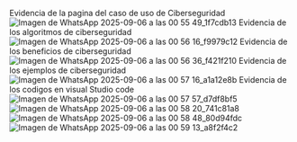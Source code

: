 Evidencia de la pagina del caso de uso de Ciberseguridad
![Imagen de WhatsApp 2025-09-06 a las 00 55 49_1f7cdb13](https://github.com/user-attachments/assets/ef83f619-7ff2-4a35-aeed-41066ce9d31f)
Evidencia de los algoritmos de ciberseguridad
![Imagen de WhatsApp 2025-09-06 a las 00 56 16_f9979c12](https://github.com/user-attachments/assets/8b7d9597-3082-4846-817e-5071794beb47)
Evidencia de los beneficios de ciberseguridad
![Imagen de WhatsApp 2025-09-06 a las 00 56 36_f421f210](https://github.com/user-attachments/assets/368d3439-95a0-4b3b-8700-e25f5823b4cf)
Evidencia de los ejemplos de ciberseguridad
![Imagen de WhatsApp 2025-09-06 a las 00 57 16_a1a12e8b](https://github.com/user-attachments/assets/7e0e10d8-6af7-4f6e-9dc7-601a9ea3f1bd)
Evidencia de los codigos en visual Studio code
![Imagen de WhatsApp 2025-09-06 a las 00 57 57_d7df8bf5](https://github.com/user-attachments/assets/93d7219c-abee-4730-a1fd-45faecb2c97e)
![Imagen de WhatsApp 2025-09-06 a las 00 58 20_741c81a8](https://github.com/user-attachments/assets/9fac6256-254f-4523-9293-b61764f48cf7)
![Imagen de WhatsApp 2025-09-06 a las 00 58 48_80d94fdc](https://github.com/user-attachments/assets/1f74f121-bfaf-48a8-9232-67551461660e)
![Imagen de WhatsApp 2025-09-06 a las 00 59 13_a8f2f4c2](https://github.com/user-attachments/assets/69b35c8e-b3b8-4c70-a2e1-44aa483cf0ad)







